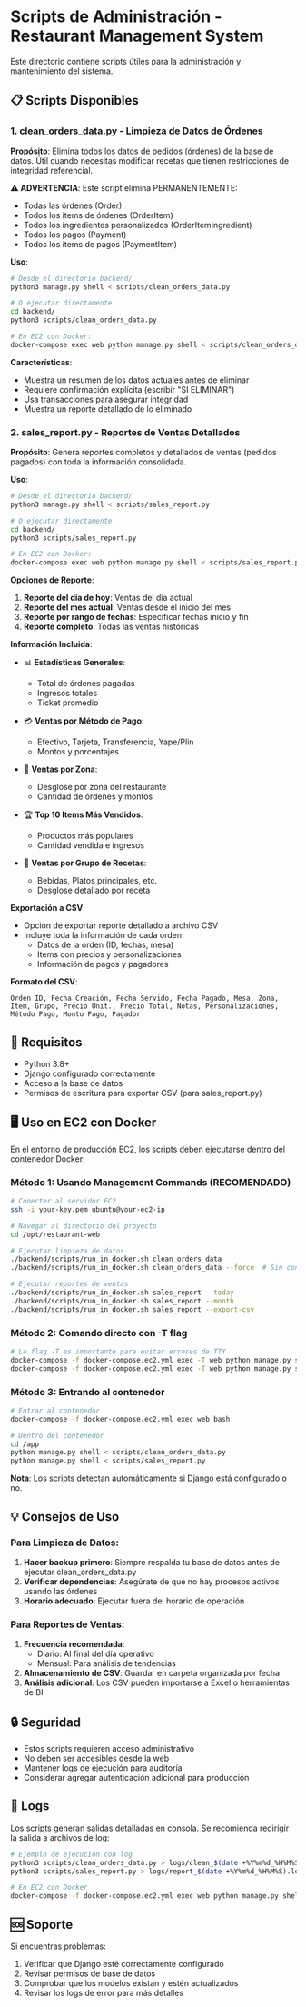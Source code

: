 # Scripts de Administración - Restaurant Management System

Este directorio contiene scripts útiles para la administración y mantenimiento del sistema.

## 📋 Scripts Disponibles

### 1. clean_orders_data.py - Limpieza de Datos de Órdenes

**Propósito**: Elimina todos los datos de pedidos (órdenes) de la base de datos. Útil cuando necesitas modificar recetas que tienen restricciones de integridad referencial.

**⚠️ ADVERTENCIA**: Este script elimina PERMANENTEMENTE:
- Todas las órdenes (Order)
- Todos los items de órdenes (OrderItem)
- Todos los ingredientes personalizados (OrderItemIngredient)
- Todos los pagos (Payment)
- Todos los items de pagos (PaymentItem)

**Uso**:
```bash
# Desde el directorio backend/
python3 manage.py shell < scripts/clean_orders_data.py

# O ejecutar directamente
cd backend/
python3 scripts/clean_orders_data.py

# En EC2 con Docker:
docker-compose exec web python manage.py shell < scripts/clean_orders_data.py
```

**Características**:
- Muestra un resumen de los datos actuales antes de eliminar
- Requiere confirmación explícita (escribir "SI ELIMINAR")
- Usa transacciones para asegurar integridad
- Muestra un reporte detallado de lo eliminado

### 2. sales_report.py - Reportes de Ventas Detallados

**Propósito**: Genera reportes completos y detallados de ventas (pedidos pagados) con toda la información consolidada.

**Uso**:
```bash
# Desde el directorio backend/
python3 manage.py shell < scripts/sales_report.py

# O ejecutar directamente
cd backend/
python3 scripts/sales_report.py

# En EC2 con Docker:
docker-compose exec web python manage.py shell < scripts/sales_report.py
```

**Opciones de Reporte**:
1. **Reporte del día de hoy**: Ventas del día actual
2. **Reporte del mes actual**: Ventas desde el inicio del mes
3. **Reporte por rango de fechas**: Especificar fechas inicio y fin
4. **Reporte completo**: Todas las ventas históricas

**Información Incluida**:
- 📊 **Estadísticas Generales**:
  - Total de órdenes pagadas
  - Ingresos totales
  - Ticket promedio

- 💳 **Ventas por Método de Pago**:
  - Efectivo, Tarjeta, Transferencia, Yape/Plin
  - Montos y porcentajes

- 📍 **Ventas por Zona**:
  - Desglose por zona del restaurante
  - Cantidad de órdenes y montos

- 🏆 **Top 10 Items Más Vendidos**:
  - Productos más populares
  - Cantidad vendida e ingresos

- 📂 **Ventas por Grupo de Recetas**:
  - Bebidas, Platos principales, etc.
  - Desglose detallado por receta

**Exportación a CSV**:
- Opción de exportar reporte detallado a archivo CSV
- Incluye toda la información de cada orden:
  - Datos de la orden (ID, fechas, mesa)
  - Items con precios y personalizaciones
  - Información de pagos y pagadores

**Formato del CSV**:
```
Orden ID, Fecha Creación, Fecha Servido, Fecha Pagado, Mesa, Zona, Item, Grupo, Precio Unit., Precio Total, Notas, Personalizaciones, Método Pago, Monto Pago, Pagador
```

## 🚀 Requisitos

- Python 3.8+
- Django configurado correctamente
- Acceso a la base de datos
- Permisos de escritura para exportar CSV (para sales_report.py)

## 🖥️ Uso en EC2 con Docker

En el entorno de producción EC2, los scripts deben ejecutarse dentro del contenedor Docker:

### Método 1: Usando Management Commands (RECOMENDADO)
```bash
# Conecter al servidor EC2
ssh -i your-key.pem ubuntu@your-ec2-ip

# Navegar al directorio del proyecto
cd /opt/restaurant-web

# Ejecutar limpieza de datos
./backend/scripts/run_in_docker.sh clean_orders_data
./backend/scripts/run_in_docker.sh clean_orders_data --force  # Sin confirmación

# Ejecutar reportes de ventas
./backend/scripts/run_in_docker.sh sales_report --today
./backend/scripts/run_in_docker.sh sales_report --month
./backend/scripts/run_in_docker.sh sales_report --export-csv
```

### Método 2: Comando directo con -T flag
```bash
# La flag -T es importante para evitar errores de TTY
docker-compose -f docker-compose.ec2.yml exec -T web python manage.py shell < backend/scripts/clean_orders_data.py
docker-compose -f docker-compose.ec2.yml exec -T web python manage.py shell < backend/scripts/sales_report.py
```

### Método 3: Entrando al contenedor
```bash
# Entrar al contenedor
docker-compose -f docker-compose.ec2.yml exec web bash

# Dentro del contenedor
cd /app
python manage.py shell < scripts/clean_orders_data.py
python manage.py shell < scripts/sales_report.py
```

**Nota**: Los scripts detectan automáticamente si Django está configurado o no.

## 💡 Consejos de Uso

### Para Limpieza de Datos:
1. **Hacer backup primero**: Siempre respalda tu base de datos antes de ejecutar clean_orders_data.py
2. **Verificar dependencias**: Asegúrate de que no hay procesos activos usando las órdenes
3. **Horario adecuado**: Ejecutar fuera del horario de operación

### Para Reportes de Ventas:
1. **Frecuencia recomendada**: 
   - Diario: Al final del día operativo
   - Mensual: Para análisis de tendencias
2. **Almacenamiento de CSV**: Guardar en carpeta organizada por fecha
3. **Análisis adicional**: Los CSV pueden importarse a Excel o herramientas de BI

## 🔒 Seguridad

- Estos scripts requieren acceso administrativo
- No deben ser accesibles desde la web
- Mantener logs de ejecución para auditoría
- Considerar agregar autenticación adicional para producción

## 📝 Logs

Los scripts generan salidas detalladas en consola. Se recomienda redirigir la salida a archivos de log:

```bash
# Ejemplo de ejecución con log
python3 scripts/clean_orders_data.py > logs/clean_$(date +%Y%m%d_%H%M%S).log 2>&1
python3 scripts/sales_report.py > logs/report_$(date +%Y%m%d_%H%M%S).log 2>&1

# En EC2 con Docker
docker-compose -f docker-compose.ec2.yml exec web python manage.py shell < backend/scripts/clean_orders_data.py > logs/clean_$(date +%Y%m%d_%H%M%S).log 2>&1
```

## 🆘 Soporte

Si encuentras problemas:
1. Verificar que Django esté correctamente configurado
2. Revisar permisos de base de datos
3. Comprobar que los modelos existan y estén actualizados
4. Revisar los logs de error para más detalles